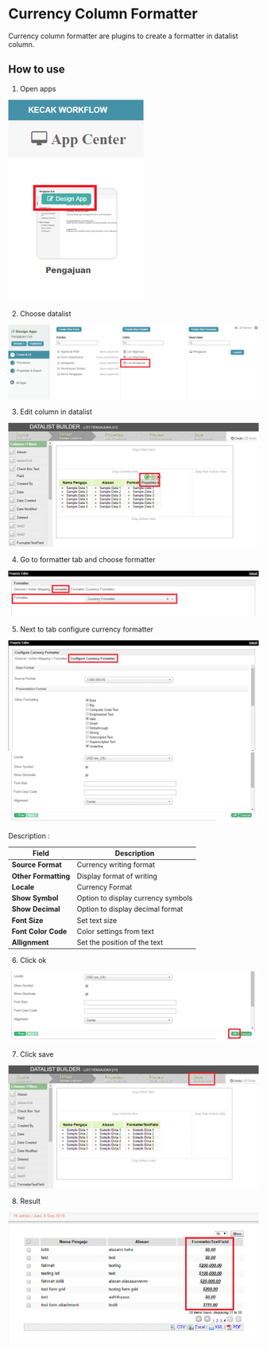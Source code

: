 # Currency Column Formatter

Currency column formatter are plugins to create a formatter in datalist column.

## How to use

1. Open apps

<img src="https://raw.githubusercontent.com/kinnara-digital-studio/kecak-workflow/master/docs/assets/ccf_openApps.png" alt="" />

2. Choose datalist

<img src="https://raw.githubusercontent.com/kinnara-digital-studio/kecak-workflow/master/docs/assets/ccf_chooseDatalist.png" alt="" />

3. Edit column in datalist

<img src="https://raw.githubusercontent.com/kinnara-digital-studio/kecak-workflow/master/docs/assets/ccf_editProperties.png" alt="" />

4. Go to formatter tab and choose formatter

<img src="https://raw.githubusercontent.com/kinnara-digital-studio/kecak-workflow/master/docs/assets/ccf_chooseFormatter.png" alt="" />

5. Next to tab configure currency formatter

<img src="https://raw.githubusercontent.com/kinnara-digital-studio/kecak-workflow/master/docs/assets/ccf_configureCurrency.png" alt="" />

<img src="https://raw.githubusercontent.com/kinnara-digital-studio/kecak-workflow/master/docs/assets/ccf_configureCurrency2.png" alt="" />

Description :

|Field|Description|
|-----|-----------|
|**Source Format**|Currency writing format|
|**Other Formatting**|Display format of writing|
|**Locale**|Currency Format|
|**Show Symbol**|Option to display currency symbols|
|**Show Decimal**|Option to display decimal format|
|**Font Size**|Set text size|
|**Font Color Code**|Color settings from text|
|**Allignment**|Set the position of the text|


6. Click ok

<img src="https://raw.githubusercontent.com/kinnara-digital-studio/kecak-workflow/master/docs/assets/ccf_ok.png" alt="" />

7. Click save

<img src="https://raw.githubusercontent.com/kinnara-digital-studio/kecak-workflow/master/docs/assets/ccf_save.png" alt="" />


8. Result

<img src="https://raw.githubusercontent.com/kinnara-digital-studio/kecak-workflow/master/docs/assets/ccf_result.png" alt="" />
